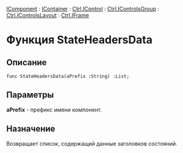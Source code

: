 ﻿---
Link: .Ctrl.IFrame.@StateHeadersData
---

[IComponent](topic:Com.Custom.ComClasses.IComponent.Default) :
[IContainer](topic:Com.Custom.ComClasses.IContainer.Default) :
[Ctrl.IControl](topic:Com.Custom.ComClasses.Ctrl.IControl.Default) :
[Ctrl.IControlsGroup](topic:Com.Custom.ComClasses.Ctrl.IControlsGroup.Default) :
[Ctrl.IControlsLayout](topic:Com.Custom.ComClasses.Ctrl.IControlsLayout.Default) :
[Ctrl.IFrame](Default)

# Функция StateHeadersData

## Описание

    func StateHeadersData(aPrefix :String) :List;

## Параметры

**aPrefix** - префикс имени компонент.

## Назначение

Возвращает список, содержащий данные заголовков состояний.